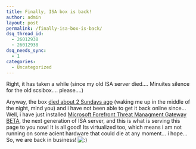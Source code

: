 ```yaml
---
title: Finally, ISA box is back!
author: admin
layout: post
permalink: /finally-isa-box-is-back/
dsq_thread_id:
  - 26012938
  - 26012938
dsq_needs_sync:
  - 1
categories:
  - Uncategorized
---
```

Right, it has taken a while (since my old ISA server died&#8230;. Minuites silence for the old scsibox&#8230;. please&#8230;.)

Anyway, the box [died about 2 Sundays ago][1] (waking me up in the middle of the night, mind you) and i have not been able to get it back online since&#8230; Well, i have just installed [Microsoft Forefront Threat Managment Gateway BETA][2], the next generation of ISA server, and this is what is serving this page to you now! It is all good! Its virtualized too, which means i am not running on some acient hardware that could die at any moment&#8230; i hope&#8230; So, we are back in business! <img src="http://blog.lotas-smartman.net/wp-includes/images/smilies/icon_smile.gif" alt=":)" class="wp-smiley" />

 [1]: http://blog.lotas-smartman.net/i-dont-like-hard-drives/
 [2]: http://www.microsoft.com/forefront/en/us/default.aspx
